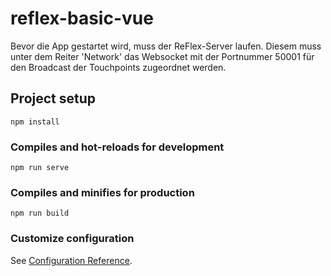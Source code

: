 # reflex-basic-vue

Bevor die App gestartet wird, muss der ReFlex-Server laufen. Diesem muss unter dem Reiter 'Network' das Websocket mit der Portnummer 50001 für den Broadcast der Touchpoints zugeordnet werden.

## Project setup
```
npm install
```

### Compiles and hot-reloads for development
```
npm run serve
```

### Compiles and minifies for production
```
npm run build
```

### Customize configuration
See [Configuration Reference](https://cli.vuejs.org/config/).
